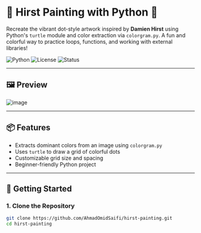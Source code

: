 # 🎨 Hirst Painting with Python 🐍

Recreate the vibrant dot-style artwork inspired by **Damien Hirst** using Python's `turtle` module and color extraction via `colorgram.py`. A fun and colorful way to practice loops, functions, and working with external libraries!

![Python](https://img.shields.io/badge/Python-3.x-blue?logo=python)
![License](https://img.shields.io/badge/License-MIT-green)
![Status](https://img.shields.io/badge/Project-Complete-brightgreen)

---

## 🖼️ Preview

![image](https://github.com/user-attachments/assets/5db07728-b258-45a8-b1f4-7d8b550946bb)


---

## 📦 Features

- Extracts dominant colors from an image using `colorgram.py`
- Uses `turtle` to draw a grid of colorful dots
- Customizable grid size and spacing
- Beginner-friendly Python project

---

## 🚀 Getting Started

### 1. Clone the Repository

```bash
git clone https://github.com/AhmadOmidSaifi/hirst-painting.git
cd hirst-painting
